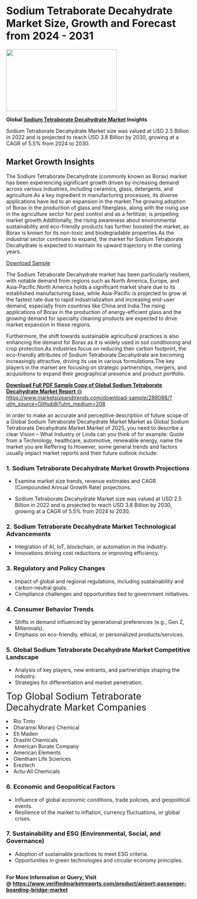 <H1>Sodium Tetraborate Decahydrate Market Size, Growth and Forecast from 2024 - 2031</H1><img class="aligncenter size-medium wp-image-584254" src="https://thirdeyenews.in/wp-content/uploads/2024/09/Global-Market-Research-300x168.jpeg" alt="" width="300" height="168" /><p><strong>Global&nbsp;<a href="https://www.marketsizeandtrends.com/download-sample/288086/?utm_source=Github8j?utm_medium=208">Sodium Tetraborate Decahydrate Market</a> Insights</strong></p><p>Sodium Tetraborate Decahydrate Market size was valued at USD 2.5 Billion in 2022 and is projected to reach USD 3.8 Billion by 2030, growing at a CAGR of 5.5% from 2024 to 2030.</p><p><h2>Market Growth Insights</h2> <p>The Sodium Tetraborate Decahydrate (commonly known as Borax) market has been experiencing significant growth driven by increasing demand across various industries, including ceramics, glass, detergents, and agriculture.As a key ingredient in manufacturing processes, its diverse applications have led to an expansion in the market.The growing adoption of Borax in the production of glass and fiberglass, along with the rising use in the agriculture sector for pest control and as a fertilizer, is propelling market growth.Additionally, the rising awareness about environmental sustainability and eco-friendly products has further boosted the market, as Borax is known for its non-toxic and biodegradable properties.As the industrial sector continues to expand, the market for Sodium Tetraborate Decahydrate is expected to maintain its upward trajectory in the coming years.</p> <p><a href="#" class="download-link">Download Sample</a></p> <p>The Sodium Tetraborate Decahydrate market has been particularly resilient, with notable demand from regions such as North America, Europe, and Asia-Pacific.North America holds a significant market share due to its established manufacturing base, while Asia-Pacific is projected to grow at the fastest rate due to rapid industrialization and increasing end-user demand, especially from countries like China and India.The rising applications of Borax in the production of energy-efficient glass and the growing demand for specialty cleaning products are expected to drive market expansion in these regions.</p> <p>Furthermore, the shift towards sustainable agricultural practices is also enhancing the demand for Borax as it is widely used in soil conditioning and crop protection.As industries focus on reducing their carbon footprint, the eco-friendly attributes of Sodium Tetraborate Decahydrate are becoming increasingly attractive, driving its use in various formulations.The key players in the market are focusing on strategic partnerships, mergers, and acquisitions to expand their geographical presence and product portfolio.</p> <p><a href="#" class="get-more-link"></p><p><span class=""><strong>Download Full PDF Sample Copy of Global Sodium Tetraborate Decahydrate Market Report</strong> @ <a href="https://www.marketsizeandtrends.com/download-sample/288086/?utm_source=Github8j?utm_medium=208" target="_blank">https://www.marketsizeandtrends.com/download-sample/288086/?utm_source=Github8j?utm_medium=208</a></span></p><p>In order to make an accurate and perceptive description of future scope of a Global&nbsp;Sodium Tetraborate Decahydrate Market Market as Global&nbsp;Sodium Tetraborate Decahydrate Market Market of 2025, you need to describe a clear Vision &ndash; What Industry or Linda can you think of for example: Quote from a Technology, healthcare, automotive, renewable energy, name the market you are Reffering to.However, some general trends and factors usually impact market reports and their future outlook include:</p><h3>1.&nbsp;<strong>Sodium Tetraborate Decahydrate Market Growth Projections</strong></h3><ul><li>Examine market size trends, revenue estimates and CAGR (Compounded Annual Growth Rate) projections.</li><li><p>Sodium Tetraborate Decahydrate Market size was valued at USD 2.5 Billion in 2022 and is projected to reach USD 3.8 Billion by 2030, growing at a CAGR of 5.5% from 2024 to 2030.</p></li></ul><h3>2.&nbsp;<strong>Sodium Tetraborate Decahydrate Market Technological Advancements</strong></h3><ul><li>Integration of AI, IoT, blockchain, or automation in the industry.</li><li>Innovations driving cost reductions or improving efficiency.</li></ul><h3>3.&nbsp;<strong>Regulatory and Policy Changes</strong></h3><ul><li>Impact of global and regional regulations, including sustainability and carbon-neutral goals.</li><li>Compliance challenges and opportunities tied to government initiatives.</li></ul><h3>4.&nbsp;<strong>Consumer Behavior Trends</strong></h3><ul><li>Shifts in demand influenced by generational preferences (e.g., Gen Z, Millennials).</li><li>Emphasis on eco-friendly, ethical, or personalized products/services.</li></ul><h3>5.&nbsp;<strong>Global Sodium Tetraborate Decahydrate Market Competitive Landscape</strong></h3><ul><li>Analysis of key players, new entrants, and partnerships shaping the industry.</li><li>Strategies for differentiation and market penetration.</li></ul><p data-pm-slice="1 1 []"><span style="color: inherit; font-family: inherit; font-size: 25px;">Top Global Sodium Tetraborate Decahydrate Market Companies</span></p><div class="" data-test-id=""><p><li>Rio Tinto</li><li> Dharamsi Morarji Chemical</li><li> Eti Maden</li><li> Drashti Chemicals</li><li> American Borate Company</li><li> American Elements</li><li> Glentham Life Sciences</li><li> Ereztech</li><li> Actu-All Chemicals</li></p></div><h3>6.&nbsp;<strong>Economic and Geopolitical Factors</strong></h3><ul><li>Influence of global economic conditions, trade policies, and geopolitical events.</li><li>Resilience of the market to inflation, currency fluctuations, or global crises.</li></ul><h3>7.&nbsp;<strong>Sustainability and ESG (Environmental, Social, and Governance)</strong></h3><ul><li>Adoption of sustainable practices to meet ESG criteria.</li><li>Opportunities in green technologies and circular economy principles.</li></ul><h2><strong style="font-size: 14px;">For More Information or Query, Visit @&nbsp;</strong><a style="background-color: #ffffff; font-size: 14px;" href="https://www.marketsizeandtrends.com/report/sodium-tetraborate-decahydrate-market/" target="_blank">https://www.verifiedmarketreports.com/product/airport-passenger-boarding-bridge-market</a></h2>